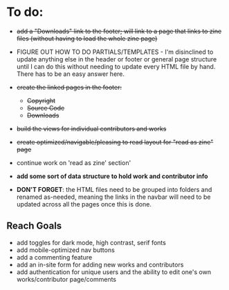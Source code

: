 # To do:
- ~~add a "Downloads" link to the footer; will link to a page that links to zine files (without having to load the whole zine page)~~
- FIGURE OUT HOW TO DO PARTIALS/TEMPLATES - I'm disinclined to update anything else in the header or footer or general page structure until I can do this without needing to update every HTML file by hand. There has to be an easy answer here.
- ~~create the linked pages in the footer:~~
	- ~~Copyright~~
	- ~~Source Code~~
	- ~~Downloads~~
- ~~build the views for individual contributors and works~~
- ~~create optimized/navigable/pleasing to read layout for "read as zine" page~~

- continue work on 'read as zine' section'
- **add some sort of data structure to hold work and contributor info**


- **DON'T FORGET**: the HTML files need to be grouped into folders and renamed as-needed, meaning the links in the navbar will need to be updated across all the pages once this is done.


## Reach Goals
- add toggles for dark mode, high contrast, serif fonts
- add mobile-optimized nav buttons
- add a commenting feature
- add an in-site form for adding new works and contributors
- add authentication for unique users and the ability to edit one's own works/contributor page/comments